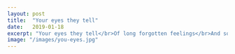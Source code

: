 ```yaml
---
layout: post
title:  "Your eyes they tell"
date:   2019-01-18
excerpt: "Your eyes they tell</br>Of long forgotten feelings</br>And sorrows buried deep..."
image: "/images/you-eyes.jpg"
---
```


